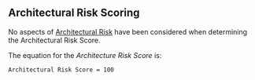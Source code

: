 ## Architectural Risk Scoring

No aspects of [Architectural Risk](../20categories/20architecture/architecture.md#protocol-architecture-risk) have been considered when determining the Architectural Risk Score.

The equation for the *Architecture Risk Score* is:

```
Architectural Risk Score = 100
```
